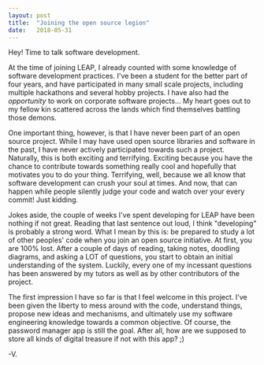 ```yaml
---
layout: post
title:  "Joining the open source legion"
date:   2018-05-31
---
```

Hey! Time to talk software development.

At the time of joining LEAP, I already counted with some knowledge of software development practices. I've been a student for the better part of four years, and have participated in many small scale projects, including multiple hackathons and several hobby projects. I have also had the *opportunity* to work on corporate software projects... My heart goes out to my fellow kin scattered across the lands which find themselves battling those demons.

One important thing, however, is that I have never been part of an open source project. While I may have used open source libraries and software in the past, I have never actively participated towards such a project. Naturally, this is both exciting and terrifying. Exciting because you have the chance to contribute towards something really cool and hopefully that motivates you to do your thing. Terrifying, well, because we all know that software development can crush your soul at times. And now, that can happen while people silently judge your code and watch over your every commit! Just kidding.

Jokes aside, the couple of weeks I've spent developing for LEAP have been nothing if not great. Reading that last sentence out loud, I think "developing" is probably a strong word. What I mean by this is: be prepared to study a lot of other peoples' code when you join an open source initiative. At first, you are 100% lost. After a couple of days of reading, taking notes, doodling diagrams, and asking a LOT of questions, you start to obtain an initial understanding of the system. Luckily, every one of my incessant questions has been answered by my tutors as well as by other contributors of the project.

The first impression I have so far is that I feel welcome in this project. I've been given the liberty to mess around with the code, understand things, propose new ideas and mechanisms, and ultimately use my software engineering knowledge towards a common objective. Of course, the password manager app is still the goal. After all, how are we supposed to store all kinds of digital treasure if not with this app? ;) 

-V.
